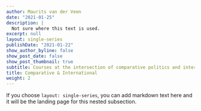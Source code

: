 ```yaml
---
author: Maurits van der Veen
date: "2021-01-25"
description: |
  Not sure where this text is used.
excerpt: null
layout: single-series
publishDate: "2021-01-22"
show_author_byline: false
show_post_date: false
show_post_thumbnail: true
subtitle: Courses at the intersection of comparative politics and international relations
title: Comparative & International
weight: 2
---
```


If you choose `layout: single-series`, you can add markdown text here and it will be the landing page for this nested subsection.